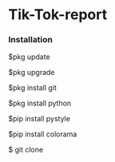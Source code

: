 # Tik-Tok-report 
<h3>Installation</h3>

$pkg update 

$pkg upgrade 

$pkg install git 

$pkg install python 

$pip install pystyle 

$pip install colorama


$ git clone 
